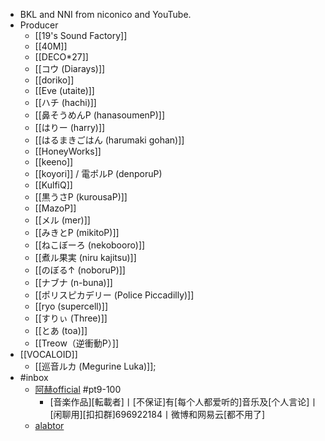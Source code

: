 - BKL and NNI from niconico and YouTube.
- Producer
    - [[19's Sound Factory]]
    - [[40M]]
    - [[DECO*27]]
    - [[コウ (Diarays)]]
    - [[doriko]]
    - [[Eve (utaite)]]
    - [[ハチ (hachi)]]
    - [[鼻そうめんP (hanasoumenP)]]
    - [[はりー (harry)]]
    - [[はるまきごはん (harumaki gohan)]]
    - [[HoneyWorks]]
    - [[keeno]]
    - [[koyori]] / 電ポルP (denporuP)
    - [[KulfiQ]]
    - [[黒うさP (kurousaP)]]
    - [[MazoP]]
    - [[メル (mer)]]
    - [[みきとP (mikitoP)]]
    - [[ねこぼーろ (nekobooro)]]
    - [[煮ル果実 (niru kajitsu)]]
    - [[のぼる↑ (noboruP)]]
    - [[ナブナ (n-buna)]]
    - [[ポリスピカデリー (Police Piccadilly)]]
    - [[ryo (supercell)]]
    - [[すりぃ (Three)]]
    - [[とあ (toa)]]
    - [[Treow（逆衝動P）]]
- [[VOCALOID]]
    - [[巡音ルカ (Megurine Luka)]];
- #inbox
    - [阿赫official](https://space.bilibili.com/797614/video) #pt9-100
        - [音楽作品][転載者]丨[不保证]有[每个人都爱听的]音乐及[个人言论]丨[闲聊用][扣扣群]696922184丨微博和网易云[都不用了]
    - [alabtor](https://space.bilibili.com/62880505)
